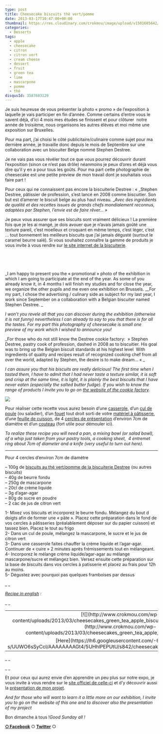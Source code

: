 ```yaml
---
type: post
title: Cheesecake biscuits thé vert/pomme
date: 2013-03-17T10:47:00+00:00
thumbnail: https://res.cloudinary.com/crokmou/image/upload/v1501605642/cheesecake_biscuit_the_vert_stephen_destree_BD-83x110_roxm6n.jpg
categories: 
  - Desserts
tags: 
  - apple
  - cheesecake
  - citron
  - citron vert
  - cream cheese
  - dessert
  - fruit
  - green tea
  - lime
  - mascarpone
  - pomme
  - thé
disqusId: 3587683129
---
```


Je suis heureuse de vous présenter la photo « promo » de l’exposition à laquelle je vais participer en fin d’année. Comme certains d’entre vous le savent déjà, d’ici 4 mois mes études se finissent et pour clôturer  notre année de troisième, nous organisons les autres élèves et moi même une exposition sur Bruxelles.

Pour ma part, j’ai choisi le côté publicitaire/culinaire comme sujet pour ma dernière année, je travaille donc depuis le mois de Septembre sur une collaboration avec un biscuiter Belge nommé Stephen Destree.

Je ne vais pas vous révéler tout ce que vous pourrez découvrir durant l’exposition (sinon ce n’est pas drôle) néanmoins je peux d’ores et déjà vous dire qu’il y en a pour tous les goûts. Pour ma part cette photographie de cheesecake est une petite preview de mon travail dont je souhaitais vous faire part !

Pour ceux qui ne connaissent pas encore la biscuiterie Destree : « _Stephen Destree, pâtissier de profession, s’est lancé en 2008 comme biscuitier. Son but est d’amener le biscuit belge au plus haut niveau. __Avec des ingrédients de qualité et des recettes issues de grands chefs mondialement reconnus, adaptées par Stephen, l’envie est de faire rêver… »_

Je peux vous assurer que ses biscuits sont vraiment délicieux ! La première fois que je les ai mangé, je dois avouer que je n’avais jamais goûté une texture pareil, c’est moelleux et croquant en même temps, c’est léger, c’est … tout bonnement les meilleurs biscuits que j’ai jamais dégusté (surtout le caramel beurre salé). Si vous souhaitez connaître la gamme de produits je vous invite à vous rendre sur [le site internet de la biscuiterie](http://www.biscuiteriedestree.be/index.php).

 

 

_I am happy to present you the « promotional » photo of the exhibition in which I am going to participate at the end of the year. As some of you already know it, in 4 months I will finish my studies and for close the year, we organize the other pupils and me even one exhibition on Brussels. __For my part, I chose the advertising / culinary side as subject for my last year, I work since September on a collaboration with a Belgian biscuiter named Stephen Destree. _

_I won’t you revele all that you can discover during the exhibition (otherwise it is not funny) nevertheless I can already to say to you that there is for all the tastes. For my part this photography of cheesecake is small one preview of my work which I wished to announce you!_

_For those who do not still know the Destree cookie factory:  » Stephen Destree, pastry cook of profession, dashed in 2008 as to biscuitier. His goal was to bring up the Belgian biscuit standards at his highest level  With ingredients of quality and recipes result of recognized cooking chef from all over the world, adapted by Stephen, the desire is to make dream… « _

_I can assure you that his biscuits are really delicious! The first time when I tasted them, I have to admit that I had never taste a texture similar, it is soft and crisp at the same time, it is light, it is plainly the best biscuits that I have never eaten (especially the salted butter fudge). If you wish to know the range of products I invite you to go on [the website of the cookie factory](http://www.biscuiteriedestree.be/index-en.php)._

[![](http://www.crokmou.com/wp-content/uploads/2013/03/backstage_cheesecake_biscuit_the_vert_pomme_biscuiterie_destree1.jpg)](http://www.crokmou.com/wp-content/uploads/2013/03/backstage_cheesecake_biscuit_the_vert_pomme_biscuiterie_destree1.jpg)

Pour réaliser cette recette vous aurez besoin d’une [casserole](http://www.rueducommerce.fr/index/casserole%20fonte), d’un [cul de poule](http://www.rueducommerce.fr/m/pl/malid:48515370) (ou saladier), d’un [fouet](http://www.rueducommerce.fr/index/ustensile%20Fouet%20inox) tout droit sorti de votre [matériel à pâtisserie](http://www.rueducommerce.fr/m/pl/malid:12468605), d’une [feuille de cuisson](http://www.rueducommerce.fr/index/feuille%20de%20cuisson), de 4 [cercles de présentation](http://www.rueducommerce.fr/index/cercle%20de%20presentation) d’environ 7cm de diamètre et d’un [couteau](http://www.rueducommerce.fr/m/pl/malid:12468606) (fort utile pour démouler ici).

_To realize these recipe you will need a pan, a mixing bowl (or salad bowl), of a whip just taken from your pastry tools, a cooking sheet,  4 entremet ring about 7cm of diameter and a knife (very useful to turn out here)._

_  __  _



Pour 4 cercles d’environ 7cm de diamètre

– 100g de [biscuits au thé vert/pomme de la biscuiterie Destree](http://www.biscuiteriedestree.be/collection.php) (ou autres biscuits)  
– 40g de beurre fondu  
– 250g de mascarpone  
– 20cl de crème liquide  
– 3g d’agar-agar  
– 80g de sucre en poudre  
– 2 càc de jus de citron vert

1- Mixez vos biscuits et incorporez le beurre fondu. Mélangez du bout d doigts afin de former une « pâte ». Placez cette préparation dans le fond de vos cercles à pâtisseries (préalablement déposer sur du papier cuisson) et tassez bien. Placez le tout au frigo  
2- Dans un cul de poule, mélangez la mascarpone, le sucre et le jus de citron vert  
3- Dans une casserole faites chauffer la crème liquide et l’agar-agar. Continuer de « cuire » 2 minutes après frémissements tout en mélangeant.  
4- Incorporez le mélange crème liquide/agar-agar au mélange mascarpone/sucre et mélangez bien. Versez ensuite cette préparation sur la base de biscuits dans vos cercles à patisserie et placez au frais pour 12h au moins.  
5- Dégustez avec pourquoi pas quelques framboises par dessus



_ _

_[Recipe in english](https://lh6.googleusercontent.com/-61DELBtsd-s/UUWO6sSyCcI/AAAAAAAAGt4/5UHhlPEPUtU/s842/cheesecakes_green_tea_apple_biscuits.jpg) :_

_ _

<table style="margin-left: auto; margin-right: auto; text-align: center;" cellspacing="0" cellpadding="0" align="center">

<tbody>

<tr>

<td style="text-align: center;">[![](http://www.crokmou.com/wp-content/uploads/2013/03/cheesecakes_green_tea_apple_biscuits-300x2121-300x212.jpg)](http://www.crokmou.com/wp-content/uploads/2013/03/cheesecakes_green_tea_apple_biscuits-300x2121.jpg)</td>

</tr>

<tr>

<td style="text-align: center;">[Here](https://lh6.googleusercontent.com/-61DELBtsd-s/UUWO6sSyCcI/AAAAAAAAGt4/5UHhlPEPUtU/s842/cheesecakes_green_tea_apple_biscuits.jpg)</td>

</tr>

</tbody>

</table>

_ _

_ _

Et pour ceux qui aurez envie d’en apprendre un peu plus sur notre expo, je vous invite à vous rendre sur le [site officiel de celle-ci](http://expophotohelb.blogspot.com/) et d’y découvrir aussi la [présentation de mon projet](http://www.expophotohelb.com/2012/12/collaboration-gourmande.html).

_And for those who will want to learn it a little more on our exhibition, I invite you to go on the website of this one and to discover also the presentation of my project_

Bon dimanche à tous !_Good Sunday all !_



[**○<span style="font-size: xx-small; margin: 0px; outline: 0px; padding: 0px;"><span style="font-family: Arial, Helvetica, sans-serif; margin: 0px; outline: 0px; padding: 0px;"> </span></span>Facebook**](https://www.facebook.com/pages/CroKMou/148093255259077) ○ [**Twitter**](https://twitter.com/Crokmou) ○